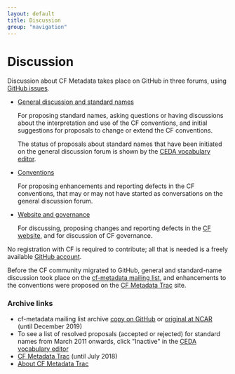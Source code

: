 ```yaml
---
layout: default
title: Discussion
group: "navigation"
---
```


# Discussion
 
Discussion about CF Metadata takes place on GitHub in three forums, using [GitHub issues][github_issues].

*   [General discussion and standard names][github_discuss]

    For proposing standard names, asking questions or having discussions about the interpretation and use of the CF conventions, and initial suggestions for proposals to change or extend the CF conventions.

    The status of proposals about standard names that have been initiated on the general discussion forum is shown by the [CEDA vocabulary editor][vocab_editor].
  
*   [Conventions][github_conventions]

    For proposing enhancements and reporting defects in the CF conventions, that may or may not have started as conversations on the general discussion forum.

*   [Website and governance][github_website]

    For discussing, proposing changes and reporting defects in the [CF website][website], and for discussion of CF governance.

No registration with CF is required to contribute; all that is needed is a freely available [GitHub account][github].

Before the CF community migrated to GitHub, general and standard-name discussion took place on the [cf-metadata mailing list][archives], and enhancements to the conventions were proposed on the [CF Metadata Trac](Data/trac.html) site.

### Archive links

* cf-metadata mailing list archive [copy on GitHub][archives] or [original at NCAR][NCAR_archives] (until December 2019)
* To see a list of resolved proposals (accepted or rejected) for standard names from March 2011 onwards, click "Inactive" in the [CEDA vocabulary editor][vocab_editor]
* [CF Metadata Trac](Data/trac.html) (until July 2018)
* [About CF Metadata Trac][about]

[github_discuss]: https://github.com/cf-convention/discuss/issues
[github_conventions]: https://github.com/cf-convention/cf-conventions/issues
[github_website]: https://github.com/cf-convention/cf-convention.github.io/issues
[github]: https://github.com
[website]: https://cfconventions.org
[trac]: Data/trac.html
[about]: about-trac.md
[mail]: http://mailman.cgd.ucar.edu/mailman/listinfo/cf-metadata
[archives]: https://cfconventions.org/mailing-list-archive/Data/
[NCAR_archives]: https://mailman.cgd.ucar.edu/pipermail/cf-metadata/
[current]: http://cfeditor.ceda.ac.uk/proposals/1?status=active&namefilter=&proposerfilter=&descfilter=&filter+and+display=filter
[vocab_editor]: https://cfconventions.org/editor_placeholder.html
[github_issues]: https://guides.github.com/features/issues

